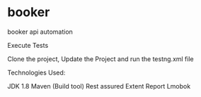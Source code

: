 # booker
booker api automation

Execute Tests

Clone the project, Update the Project and run the testng.xml file

Technologies Used:

JDK 1.8
Maven (Build tool)
Rest assured
Extent Report
Lmobok
